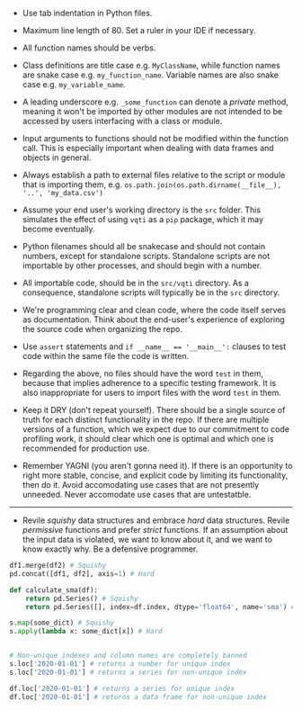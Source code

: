 
+ Use tab indentation in Python files.
+ Maximum line length of 80. Set a ruler in your IDE if necessary.

+ All function names should be verbs.
+ Class definitions are title case e.g. `MyClassName`, while function names are snake case e.g. `my_function_name`. Variable names are also snake case e.g. `my_variable_name`. 

+ A leading underscore e.g. `_some_function` can denote a *private* method, meaning it won't be imported by other modules are not intended to be accessed by users interfacing with a class or module.

+ Input arguments to functions should not be modified within the function call. This is especially important when dealing with data frames and objects in general.

+ Always establish a path to external files relative to the script or module that is importing them, e.g. `os.path.join(os.path.dirname(__file__), '..', 'my_data.csv')`

+ Assume your end user's working directory is the `src` folder. This simulates the effect of using `vqti` as a `pip` package, which it may become eventually.

+ Python filenames should all be snakecase and should not contain numbers, except for standalone scripts. Standalone scripts are not importable by other processes, and should begin with a number.

+ All importable code, should be in the `src/vqti` directory. As a consequence, standalone scripts will typically be in the `src` directory.

+ We're programming clear and clean code, where the code itself serves as documentation. Think about the end-user's experience of exploring the source code when organizing the repo.

+ Use `assert` statements and `if __name__ == '__main__':` clauses to test code within the same file the code is written.

+ Regarding the above, no files should have the word `test` in them, because that implies adherence to a specific testing framework. It is also inappropriate for users to import files with the word `test` in them.

+ Keep it DRY (don't repeat yourself). There should be a single source of truth for each distinct functionality in the repo. If there are multiple versions of a function, which we expect due to our commitment to code profiling work, it should clear which one is optimal and which one is recommended for production use.

+ Remember YAGNI (you aren't gonna need it). If there is an opportunity to right more stable, concise, and explicit code by limiting its functionality, then do it. Avoid accomodating use cases that are not presently unneeded. Never accomodate use cases that are untestatble. 

-----------

+ Revile *squishy* data structures and embrace *hard* data structures. Revile *permissive* functions and prefer *strict* functions. If an assumption about the input data is violated, we want to know about it, and we want to know exactly why. Be a defensive programmer.


```python
df1.merge(df2) # Squishy 
pd.concat([df1, df2], axis=1) # Hard

def calculate_sma(df):
	return pd.Series() # Squishy 
	return pd.Series([], index=df.index, dtype='float64', name='sma') # Hard

s.map(some_dict) # Squishy 
s.apply(lambda x: some_dict[x]) # Hard


# Non-unique indexes and column names are completely banned
s.loc['2020-01-01'] # returns a number for unique index
s.loc['2020-01-01'] # returns a series for non-unique index

df.loc['2020-01-01'] # returns a series for unique index
df.loc['2020-01-01'] # returns a data frame for non-unique index

```

